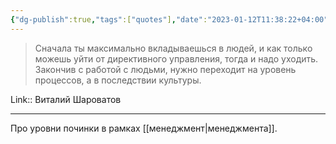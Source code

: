 ```yaml
---
{"dg-publish":true,"tags":["quotes"],"date":"2023-01-12T11:38:22+04:00","modified_at":"2023-01-12T11:39:23+04:00","permalink":"/quotes/202301121138/","dgHomeLink":false,"dgPassFrontmatter":true}
---
```



> Сначала ты максимально вкладываешься в людей, и как только можешь уйти от директивного управления, тогда и надо уходить. Закончив с работой с людьми, нужно переходит на уровень процессов, а в последствии культуры.

Link:: Виталий Шароватов

---

Про уровни починки в рамках [[менеджмент|менеджмента]].
